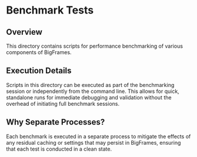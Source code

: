 # Benchmark Tests

## Overview

This directory contains scripts for performance benchmarking of various components of BigFrames.

## Execution Details

Scripts in this directory can be executed as part of the benchmarking session or independently from the command line. This allows for quick, standalone runs for immediate debugging and validation without the overhead of initiating full benchmark sessions.

## Why Separate Processes?

Each benchmark is executed in a separate process to mitigate the effects of any residual caching or settings that may persist in BigFrames, ensuring that each test is conducted in a clean state.
